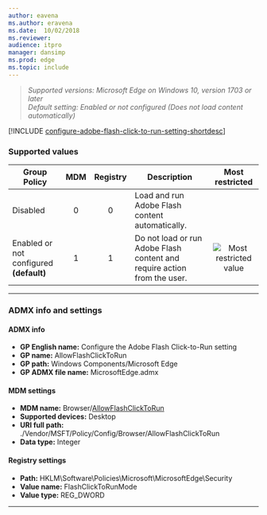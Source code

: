 ```yaml
---
author: eavena
ms.author: eravena
ms.date:  10/02/2018
ms.reviewer:
audience: itpro
manager: dansimp
ms.prod: edge
ms.topic: include
---
```


<!-- ## Configure the Adobe Flash Click-to-Run setting -->
>*Supported versions: Microsoft Edge on Windows 10, version 1703 or later*<br>
>*Default setting: Enabled or not configured (Does not load content automatically)*

[!INCLUDE [configure-adobe-flash-click-to-run-setting-shortdesc](../shortdesc/configure-adobe-flash-click-to-run-setting-shortdesc.md)]

### Supported values

|                Group Policy                | MDM | Registry |                               Description                                |                 Most restricted                  |
|--------------------------------------------|:---:|:--------:|--------------------------------------------------------------------------|:------------------------------------------------:|
|                  Disabled                  |  0  |    0     |             Load and run Adobe Flash content automatically.              |                                                  |
| Enabled or not configured<br>**(default)** |  1  |    1     | Do not load or run Adobe Flash content and require action from the user. | ![Most restricted value](../images/check-gn.png) |

---

### ADMX info and settings

#### ADMX info
- **GP English name:** Configure the Adobe Flash Click-to-Run setting
- **GP name:**  AllowFlashClickToRun
- **GP path:** Windows Components/Microsoft Edge
- **GP ADMX file name:** MicrosoftEdge.admx

#### MDM settings
- **MDM name:** Browser/[AllowFlashClickToRun](https://docs.microsoft.com/windows/client-management/mdm/policy-csp-browser#browser-allowflashclicktorun)
- **Supported devices:** Desktop
- **URI full path:** ./Vendor/MSFT/Policy/Config/Browser/AllowFlashClickToRun
- **Data type:** Integer

#### Registry settings
- **Path:** HKLM\\Software\\Policies\\Microsoft\\MicrosoftEdge\\Security
- **Value name:** FlashClickToRunMode
- **Value type:** REG_DWORD

<hr>
